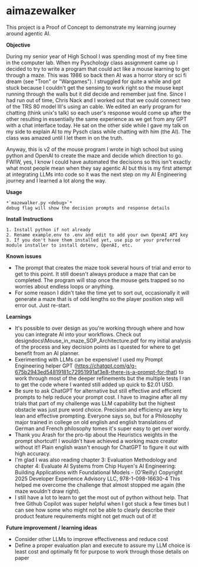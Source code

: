 # aimazewalker
This project is a Proof of Concept to demonstrate my learning journey around agentic AI.

**Objective** 

During my senior year of High School I was spending most of my free time in the computer lab.   When my Pyschology class assignment came up
I decided to try to write a program that could act like a mouse learning to get through a maze.   This was 1986 so back then AI was a horror 
story or sci fi dream (see "Tron" or "Wargames").   I struggled for quite a while and got stuck because I couldn't get the sensing to work right
so the mouse kept running through the walls but it did decide and remember just fine.   Since I had run out of time, Chris Nack and I worked out
that we could connect two of the TRS 80 model III's using an cable.  We edited an early program for chatting (think unix's talk) so each user's 
response would come up after the other resulting in essentially the same experience as we get from any GPT with a chat interface today.   He sat 
on the other side while I gave my talk on my side to explain AI to my Pysch class while chatting with him (the AI).   The class was amazed until
I let them in on the truth.

Anyway, this is v2 of the mouse program I wrote in high school but using python and OpenAI to create the maze and decide which direction to go.   
FWIW, yes, I know I could have automated the decisions so this isn't exactly what most people mean when they say agentic AI but this is my first 
attempt at integrating LLMs into code so it was the next step on my AI Engineering journey and I learned a lot along the way.

**Usage**  

    *`mazewalker.py <debug>`*
    debug flag will show the decision prompts and response details

**Install Instructions**

    1. Install python if not already
    2. Rename example.env to .env and edit to add your own OpenAI API key
    3. If you don't have them installed yet, use pip or your preferred module installer to install dotenv, OpenAI, etc.

**Known issues**

- The prompt that creates the maze took several hours of trial and error to get to this point.   It still doesn't always produce a maze that can be completed.  The program will stop once the mouse gets trapped so no worries about endless loops or anything.
- For some reason I didn't take the time yet to sort out, occasionally it will generate a maze that is of odd lengths so the player position step will error out.   Just re-start.

**Learnings** 

- It's possible to over design as you're working through where and how you can integrate AI into your workflows.   Check out designdocs\Mouse_in_maze_SOP_Architecture.pdf for my initial analysis of the process and key decision points as I quested for where to get benefit from an AI planner.
- Exerimenting with LLMs can be expensive!  I used my Prompt Engineering helper GPT (https://chatgpt.com/g/g-675b2943ed54819181c72951991af3e8-there-is-a-prompt-for-that) to work through most of the deeper refinements but the multiple tests I ran to get the code where I wanted still added up quick to $2.01 USD.   
- Be sure to ask ChatGPT for alternative but still effective and efficient prompts to help reduce your prompt cost.  I have to imagine after all my trials that part of my challenge was LLM capability but the highest obstacle was just pure word choice.   Precision and efficiency are key to lean and effective prompting.  Everyone says so, but for a Philosophy major trained in college on old english and english translations of German and French philosophy tomes it's super easy to get over wordy.
- Thank you Arash for the pro-tip about the Heuristics weights in the prompt shortcut!!   I wouldn't have achieved a working maze creator without it!! Plain english wasn't enough for ChatGPT to figure it out with high accuracy.
- I'm glad I was also reading chapter 3: Evaluation Methodology and chapter 4: Evaluate AI Systems from Chip Huyen's AI Engineering: Building Applications with Foundational Models - (O'Reilly) Copyright 2025 Developer Experience Advisory LLC, 978-1-098-16630-4   This helped me overcome the challenge that almost stopped me again (the maze wouldn't draw right).
- I still have a lot to learn to get the most out of python without help.  That free Github Copilot was super helpful when I got stuck a few times but I can see how some who might not be able to clearly describe their product feature requirements might not get much out of it!

**Future improvement / learning ideas**

- Consider other LLMs to improve effectiveness and reduce cost
- Define a proper evaluation plan and execute to assure my LLM choice is least cost and optimally fit for purpose to work through those details on paper 
